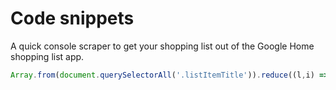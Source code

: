 # Code snippets

A quick console scraper to get your shopping list out of the Google Home shopping list app.

```javascript
Array.from(document.querySelectorAll('.listItemTitle')).reduce((l,i) => l + `${i.textContent}`.trim() + "\n", '')
```

